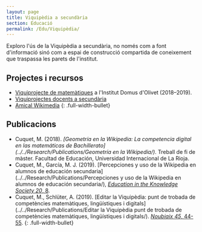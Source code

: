 ```yaml
---
layout: page
title: Viquipèdia a secundària
section: Educació
permalink: /Edu/Viquipèdia/
---
```


Exploro l'ús de la Viquipèdia a secundària, no només com a font d'informació
sinó com a espai de construcció compartida de coneixement que traspassa les
parets de l'institut.

## Projectes i recursos

- [Viquiprojecte de matemàtiques](https://ca.wikipedia.org/wiki/Viquiprojecte:INS_Domus_d'Olivet) a l'Institut Domus d'Olivet (2018–2019).
- [Viquiprojectes docents a secundària](https://ca.wikipedia.org/wiki/Categoria:Viquiprojectes_docents_a_secund%C3%A0ria)
- [Amical Wikimedia](https://www.wikimedia.cat)
{: .full-width-bullet}

## Publicacions

- Cuquet, M. (2018). _[Geometría en la Wikipedia: La competencia digital en las matemáticas de Bachillerato](../../Research/Publications/Geometría en la Wikipedia/)_. Treball de fi de màster. Facultad de Educación, Universidad Internacional de La Rioja.
- Cuquet, M., García, M. J. (2019). [Percepciones y uso de la Wikipedia en
  alumnos de educación secundaria](../../Research/Publications/Percepciones y uso de la Wikipedia en alumnos de educación secundaria/), [_Education in the Knowledge Society 20_, 8](http://revistas.usal.es/index.php/eks/article/view/eks20192008).
- Cuquet, M., Schlüter, A. (2019). [Editar la Viquipèdia: punt de trobada de competències matemàtiques, lingüístiques i digitals](../../Research/Publications/Editar la Viquipèdia punt de trobada de competències matemàtiques, lingüístiques i digitals/). [_Noubiaix 45_, 44-55](https://www.raco.cat/index.php/Noubiaix/article/view/371593).
{: .full-width-bullet}

